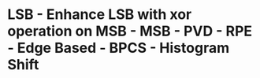 #  LSB - Enhance LSB with xor operation on MSB - MSB - PVD - RPE - Edge Based - BPCS - Histogram Shift 

